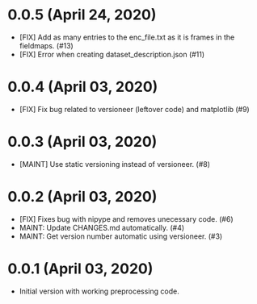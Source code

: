0.0.5 (April 24, 2020)
======================

  * [FIX] Add as many entries to the enc_file.txt as it is frames in the fieldmaps. (#13)
  * [FIX] Error when creating dataset_description.json (#11)


0.0.4 (April 03, 2020)
======================

  * [FIX] Fix bug related to versioneer (leftover code) and matplotlib (#9)


0.0.3 (April 03, 2020)
======================

  * [MAINT] Use static versioning instead of versioneer. (#8)


0.0.2 (April 03, 2020)
======================

  * [FIX] Fixes bug with nipype and removes unecessary code. (#6)
  * MAINT: Update CHANGES.md automatically. (#4)
  * MAINT: Get version number automatic using versioneer. (#3)


0.0.1 (April 03, 2020)
======================

* Initial version with working preprocessing code.
